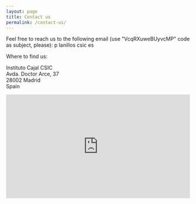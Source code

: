 ```yaml
---
layout: page
title: Contact us
permalink: /contact-us/
---
```


<style>
    .map-container {
    position: relative;
    overflow: hidden;
    width: 100%;
    padding-top: 56.25%; 
}

.map-container iframe {
    position: absolute;
    top: 0;
    left: 0;
    width: 100%;
    height: 100%;
    border: 0;
}

form {
    width: 100%;
    max-width: 600px; 
    margin: 0 auto; 
}

form input, form textarea {
    width: 100%;
    box-sizing: border-box; 
}

</style>

Feel free to reach us to the following email (use "VcqRXuweBUyvcMP" code as subject, please): p <dot> lanillos <at> csic <dot> es

Where to find us:

Instituto Cajal CSIC<br>
Avda. Doctor Arce, 37<br>
28002 Madrid<br>
Spain
<div class="map-container">
    <iframe src="https://www.google.com/maps/embed?pb=!1m18!1m12!1m3!1d97159.1188015647!2d-3.762632967115804!3d40.44821294662484!2m3!1f0!2f0!3f0!3m2!1i1024!2i768!4f13.1!3m3!1m2!1s0xd4228dc3425106b%3A0xb35f154ebd25a71!2sInstituto%20Cajal%20-%20CSIC!5e0!3m2!1ses!2ses!4v1710016762149!5m2!1ses!2ses" allowfullscreen="" loading="lazy" referrerpolicy="no-referrer-when-downgrade"></iframe>
</div>
